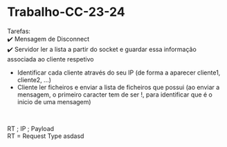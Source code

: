 # Trabalho-CC-23-24

Tarefas:<br>
✔️ Mensagem de Disconnect <br>
✔️ Servidor ler a lista a partir do socket e guardar essa informação associada ao cliente respetivo <br>
- Identificar cada cliente através do seu IP (de forma a aparecer cliente1, cliente2, ...)
- Cliente ler ficheiros e enviar a lista de ficheiros que possui (ao enviar a mensagem, o primeiro caracter tem de ser !, para identificar que é o inicio de uma mensagem)

<br>

RT ; IP ; Payload
<br>
RT = Request Type
asdasd
